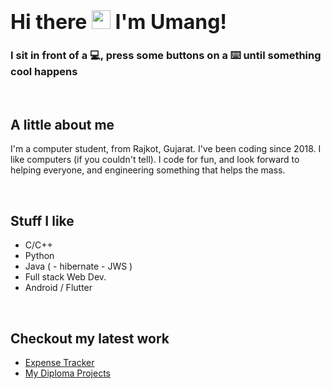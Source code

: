 <h1><font size="6">Hi there <img src="https://media.giphy.com/media/hvRJCLFzcasrR4ia7z/giphy.gif" width="30px"> I'm Umang!</font></h1>

<h3>I sit in front of a 💻, press some buttons on a ⌨️ until something cool happens</h3>

<br>

## A little about me

I'm a computer student, from Rajkot, Gujarat. I've been coding since 2018. I like computers (if you couldn't tell). I code for fun, and look forward to helping everyone, and engineering something that helps the mass.

<br>

## Stuff I like
 * C/C++
 * Python
 * Java ( - hibernate - JWS )
 * Full stack Web Dev.
 * Android / Flutter

<br>

## Checkout my latest work
- [Expense Tracker](https://github.com/umgamrania/expense-tracker)
- [My Diploma Projects](https://github.com/umgamrania/Diploma-projects)
